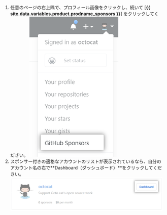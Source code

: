 1. 任意のページの右上隅で、プロフィール画像をクリックし、続いて [**{{ site.data.variables.product.prodname_sponsors }}**] をクリックしてください。 ![{{ site.data.variables.product.prodname_sponsors }}ボタン](/assets/images/help/sponsors/access-github-sponsors-dashboard.png)
2. スポンサー付きの適格なアカウントのリストが表示されているなら、自分のアカウント名の右で**Dashboard（ダッシュボード）**をクリックしてください。 ![開発者スポンサーダッシュボードボタン](/assets/images/help/sponsors/dev-sponsors-dashboard-button.png)
